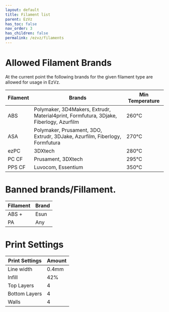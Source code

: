 ```yaml
---
layout: default
title: Filament list
parent: EzVz
has_toc: false
nav_order: 3
has_children: false
permalink: /ezvz/filaments
---
```


# Allowed Filament Brands

At the current point the following brands for the given filament type are allowed for usage in EzVz.

| Filament      | Brands                     | Min Temperature   |
| -----------   | -----------                | --------          |
| ABS           | Polymaker, 3D4Makers, Extrudr, Material4print, Formfutura, 3Djake, Fiberlogy, Azurfilm                 |   260°C           | 
| ASA           | Polymaker, Prusament, 3DO, Extrudr, 3DJake, Azurfilm, Fiberlogy, Formfutura                            |   270°C           |
| ezPC          | 3DXtech                                                                                                |   280°C           |
| PC CF         | Prusament, 3DXtech                                                                                     |   295°C           |
| PPS CF        | Luvocom, Essentium                                                                                     |   350°C           |

# Banned brands/Fillament.

|Fillament| Brand|
|---------|------|
|ABS +    | Esun |
|PA       | Any  |

# Print Settings

|Print Settings | Amount |
|---------------|--------|
| Line width    | 0.4mm  |
| Infill        |42%     |
| Top Layers    | 4      |
| Bottom Layers | 4      |
| Walls         | 4      | 
